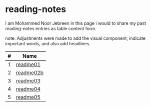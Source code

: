 # reading-notes
I am Mohammed Noor Jebreen in this page i would to share my past reading-notes entries as table content form.

note: Adjustments were made to add the visual component, indicate important words, and also add headlines.

|# | Name| 
|- | ----|
|1 | [readme01](https://mohmmadnoorjebreen.github.io/reading-notes/readme01)
|2 | [readme02b](https://mohmmadnoorjebreen.github.io/reading-notes/readme02b)
3  |  [readme03](https://mohmmadnoorjebreen.github.io/reading-notes/readme03)
4  |  [readme04](https://mohmmadnoorjebreen.github.io/reading-notes/read04)
5 | [readme05](https://mohmmadnoorjebreen.github.io/reading-notes/read05)

